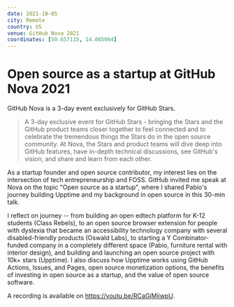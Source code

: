 ```yaml
---
date: 2021-10-05
city: Remote
country: US
venue: GitHub Nova 2021
coordinates: [50.657115, 14.065064]
---
```


# Open source as a startup at GitHub Nova 2021

GitHub Nova is a 3-day event exclusively for GitHub Stars.

> A 3-day exclusive event for GitHub Stars - bringing the Stars and the GitHub product teams closer together to feel connected and to celebrate the tremendous things the Stars do in the open source community. At Nova, the Stars and product teams will dive deep into GitHub features, have in-depth technical discussions, see GitHub's vision, and share and learn from each other.

As a startup founder and open source contributor, my interest lies on the intersection of tech entrepreneurship and FOSS. GitHub invited me speak at Nova on the topic "Open source as a startup", where I shared Pabio's journey building Upptime and my background in open source in this 30-min talk.

I reflect on journey -- from building an open edtech platform for K-12 students (Class Rebels), to an open source browser extension for people with dyslexia that became an accessibility technology company with several disabled-friendly products (Oswald Labs), to starting a Y Combinator-funded company in a completely different space (Pabio, furniture rental with interior design), and building and launching an open source project with 10k+ stars (Upptime). I also discuss how Upptime works using GitHub Actions, Issues, and Pages, open source monetization options, the benefits of investing in open source as a startup, and the value of open source software.

A recording is available on https://youtu.be/RCaGjMjiwpU.
